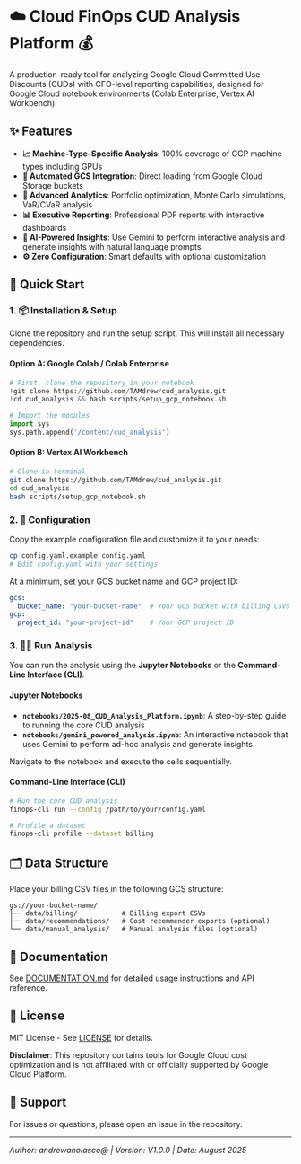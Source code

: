 # ☁️ Cloud FinOps CUD Analysis Platform 💰

A production-ready tool for analyzing Google Cloud Committed Use Discounts (CUDs) with CFO-level reporting capabilities, designed for Google Cloud notebook environments (Colab Enterprise, Vertex AI Workbench).

## ✨ Features

- **📈 Machine-Type-Specific Analysis**: 100% coverage of GCP machine types including GPUs
- **🔄 Automated GCS Integration**: Direct loading from Google Cloud Storage buckets
- **🔬 Advanced Analytics**: Portfolio optimization, Monte Carlo simulations, VaR/CVaR analysis
- **📊 Executive Reporting**: Professional PDF reports with interactive dashboards
- **🤖 AI-Powered Insights**: Use Gemini to perform interactive analysis and generate insights with natural language prompts
- **⚙️ Zero Configuration**: Smart defaults with optional customization

## 🚀 Quick Start

### 1. 📦 Installation & Setup

Clone the repository and run the setup script. This will install all necessary dependencies.

#### Option A: Google Colab / Colab Enterprise
```python
# First, clone the repository in your notebook
!git clone https://github.com/TAMdrew/cud_analysis.git
!cd cud_analysis && bash scripts/setup_gcp_notebook.sh

# Import the modules
import sys
sys.path.append('/content/cud_analysis')
```

#### Option B: Vertex AI Workbench
```bash
# Clone in terminal
git clone https://github.com/TAMdrew/cud_analysis.git
cd cud_analysis
bash scripts/setup_gcp_notebook.sh
```

### 2. 📝 Configuration

Copy the example configuration file and customize it to your needs:

```bash
cp config.yaml.example config.yaml
# Edit config.yaml with your settings
```

At a minimum, set your GCS bucket name and GCP project ID:

```yaml
gcs:
  bucket_name: "your-bucket-name"  # Your GCS bucket with billing CSVs
gcp:
  project_id: "your-project-id"    # Your GCP project ID
```

### 3. 🏃‍♀️ Run Analysis

You can run the analysis using the **Jupyter Notebooks** or the **Command-Line Interface (CLI)**.

#### Jupyter Notebooks
- **`notebooks/2025-08_CUD_Analysis_Platform.ipynb`**: A step-by-step guide to running the core CUD analysis
- **`notebooks/gemini_powered_analysis.ipynb`**: An interactive notebook that uses Gemini to perform ad-hoc analysis and generate insights

Navigate to the notebook and execute the cells sequentially.

#### Command-Line Interface (CLI)
```bash
# Run the core CUD analysis
finops-cli run --config /path/to/your/config.yaml

# Profile a dataset
finops-cli profile --dataset billing
```

## 🗂️ Data Structure

Place your billing CSV files in the following GCS structure:

```
gs://your-bucket-name/
├── data/billing/           # Billing export CSVs
├── data/recommendations/   # Cost recommender exports (optional)
└── data/manual_analysis/   # Manual analysis files (optional)
```

## 📖 Documentation

See [DOCUMENTATION.md](DOCUMENTATION.md) for detailed usage instructions and API reference.

## 📜 License

MIT License - See [LICENSE](LICENSE) for details.

**Disclaimer**: This repository contains tools for Google Cloud cost optimization and is not affiliated with or officially supported by Google Cloud Platform.

## 💬 Support

For issues or questions, please open an issue in the repository.

---

*Author: andrewanolasco@ | Version: V1.0.0 | Date: August 2025*
